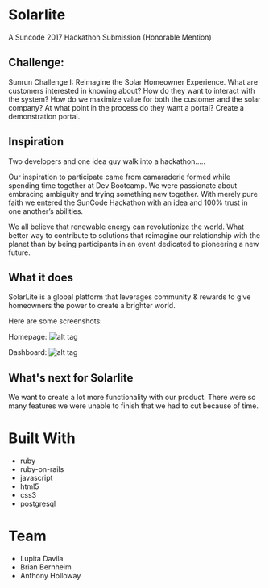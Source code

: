 # Solarlite
A Suncode 2017 Hackathon Submission (Honorable Mention)

## Challenge:
Sunrun Challenge I: Reimagine the Solar Homeowner Experience. What are customers interested in knowing about? How do they want to interact with the system? How do we maximize value for both the customer and the solar company? At what point in the process do they want a portal? Create a demonstration portal.

## Inspiration
Two developers and one idea guy walk into a hackathon…..

Our inspiration to participate came from camaraderie formed while spending time together at Dev Bootcamp. We were passionate about embracing ambiguity and trying something new together. With merely pure faith we entered the SunCode Hackathon with an idea and 100% trust in one another’s abilities.

We all believe that renewable energy can revolutionize the world. What better way to contribute to solutions that reimagine our relationship with the planet than by being participants in an event dedicated to pioneering a new future.

## What it does
SolarLite is a global platform that leverages community & rewards to give homeowners the power to create a brighter world.

Here are some screenshots:

Homepage:
![alt tag](https://raw.githubusercontent.com/lupitadavila/solarlite/development/solarlite-home.png)

Dashboard:
![alt tag](https://raw.githubusercontent.com/lupitadavila/solarlite/development/solarlite-dashboard.png)

## What's next for Solarlite
We want to create a lot more functionality with our product. There were so many features we were unable to finish that we had to cut because of time.

# Built With
* ruby
* ruby-on-rails
* javascript
* html5
* css3
* postgresql

# Team
- Lupita Davila
- Brian Bernheim
- Anthony Holloway

